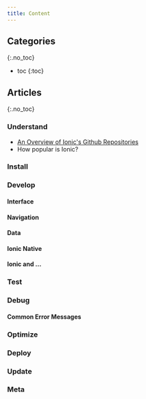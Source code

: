 ```yaml
---
title: Content
---
```


## Categories
{:.no_toc}

* toc
{:toc}

## Articles
{:.no_toc}

### Understand
- [An Overview of Ionic's Github Repositories](http://ionic.zone/understand/ionic-github-repositories)
- How popular is Ionic?
### Install
### Develop
#### Interface
#### Navigation
#### Data
#### Ionic Native
#### Ionic and ...
### Test
### Debug
#### Common Error Messages
### Optimize
### Deploy
### Update
### Meta